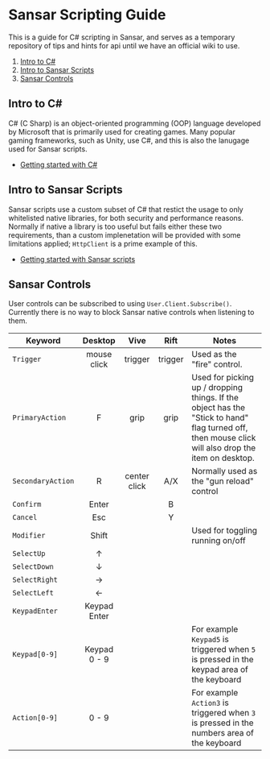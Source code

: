 # Sansar Scripting Guide

This is a guide for C# scripting in Sansar, and serves as a temporary repository of tips and hints for api until we have an official wiki to use.

1. [Intro to C#](#intro-to-c#)
2. [Intro to Sansar Scripts](#intro-to-sansar-scripts)
3. [Sansar Controls](#sansar-controls)


## Intro to C#

C# (C Sharp) is an object-oriented programming (OOP) language developed by Microsoft that is primarily used for creating games. Many popular gaming frameworks, such as Unity, use C#, and this is also the lanugage used for Sansar scripts.

- [Getting started with C#](/docs/c-sharp.md)

## Intro to Sansar Scripts

Sansar scripts use a custom subset of C# that restict the usage to only whitelisted native libraries, for both security and performance reasons. Normally if native a library is too useful but fails either these two requirements, than a custom implenetation will be provided with some limitations applied; `HttpClient` is a prime example of this.

- [Getting started with Sansar scripts](/docs/sansar-scripts.md)

## Sansar Controls

User controls can be subscribed to using `User.Client.Subscribe()`. Currently there is no way to block Sansar native controls when listening to them.

| Keyword | Desktop | Vive | Rift | Notes |
|---------|:-------:|:----:|:----:|-------|
| `Trigger` | mouse click | trigger | trigger | Used as the "fire" control. |
| `PrimaryAction` | F | grip | grip | Used for picking up / dropping things. If the object has the "Stick to hand" flag turned off, then mouse click will also drop the item on desktop.|
| `SecondaryAction` | R | center click | A/X | Normally used as the "gun reload" control|
| `Confirm` | Enter | | B | |
| `Cancel` | Esc | | Y | |
| `Modifier`| Shift | | | Used for toggling running on/off |
| `SelectUp` | &#x2191; | | | |
| `SelectDown` | &#x2193; | | | |
| `SelectRight` | &#x2192; | | | |
| `SelectLeft` | &#x2190; | | | |
| `KeypadEnter` | Keypad Enter | | | |
| `Keypad[0-9]` | Keypad 0 - 9 | | | For example `Keypad5` is triggered when `5` is pressed in the keypad area of the keyboard|
| `Action[0-9]` | 0 - 9 | | | For example `Action3` is triggered when `3` is pressed in the numbers area of the keyboard|
